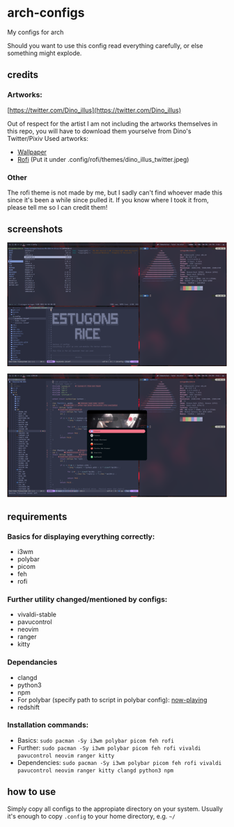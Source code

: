 # arch-configs
My configs for arch

Should you want to use this config read everything carefully, or else something might explode.

## credits
### Artworks: 
[https://twitter.com/Dino_illus](https://twitter.com/Dino_illus)

Out of respect for the artist I am not including the artworks themselves in this repo, you will have to download them yourselve from Dino's Twitter/Pixiv
Used artworks:
  * [Wallpaper](https://twitter.com/Dino_illus/status/1708794113603125281/photo/1)
  * [Rofi](https://twitter.com/Dino_illus/status/1686310368367296513) (Put it under .config/rofi/themes/dino_illus_twitter.jpeg)

### Other
The rofi theme is not made by me, but I sadly can't find whoever made this since it's been a while since pulled it. If you know where I took it from, please tell me so I can credit them!

## screenshots

![Basic](./images/basic.png)

![rofi](./images/rofi.png)

## requirements

### Basics for displaying everything correctly:

 * i3wm
 * polybar
 * picom
 * feh
 * rofi

### Further utility changed/mentioned by configs:
 * vivaldi-stable
 * pavucontrol
 * neovim
 * ranger
 * kitty

### Dependancies
 * clangd
 * python3
 * npm
 * For polybar (specify path to script in polybar config): [now-playing](https://github.com/d093w1z/polybar-now-playing)
 * redshift

### Installation commands:
* Basics:
`sudo pacman -Sy i3wm polybar picom feh rofi`
* Further:
`sudo pacman -Sy i3wm polybar picom feh rofi vivaldi pavucontrol neovim ranger kitty`
* Dependencies:
`sudo pacman -Sy i3wm polybar picom feh rofi vivaldi pavucontrol neovim ranger kitty clangd python3 npm`

## how to use
Simply copy all configs to the appropiate directory on your system.
Usually it's enough to copy `.config` to your home directory, e.g. `~/`
